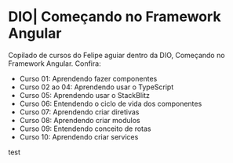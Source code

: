 # DIO| Começando no Framework Angular
Copilado de cursos do Felipe aguiar dentro da DIO, Começando no Framework Angular. Confira:
- Curso 01: Aprendendo fazer componentes
- Curso 02 ao 04: Aprendendo usar o TypeScript
- Curso 05: Aprendendo usar o StackBlitz
- Curso 06: Entendendo o ciclo de vida dos componentes
- Curso 07: Aprendendo criar diretivas
- Curso 08: Aprendendo criar modulos
- Curso 09: Entendendo conceito de rotas 
- Curso 10: Aprendendo criar services

test
